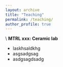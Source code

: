 ```yaml
---
layout: archive
title: "Teaching"
permalink: /teaching/
author_profile: true
---
```

\\
**MTRL xxx: Ceramic lab**
* laskhsaldkhg
* asgsadgsag
* asdgsagdsadg
